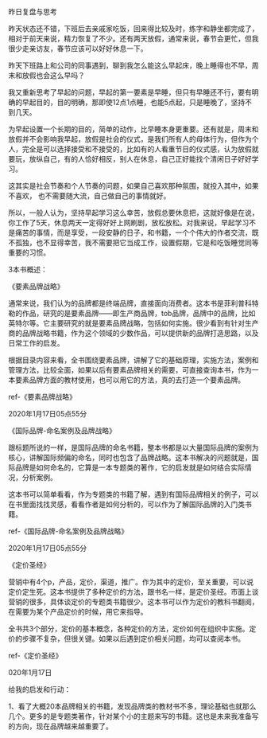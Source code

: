 昨日复盘与思考

昨天状态还不错，下班后去亲戚家吃饭，回来得比较及时，练字和静坐都完成了，相对于前天来说，精力恢复了不少。还有两天放假，通常来说，春节会更忙，但我很少走亲访友，春节应该可以好好休息一下。

昨天下班路上和公司的同事遇到，聊到我怎么能这么早起床，晚上睡得也不早，周末和放假也会这么早吗？

我又重新思考了早起的问题，早起的第一要素是早睡，但只有早睡还不行，要有明确的早起目的，目的明确，那即使12点1点睡，也能5点起，只是睡晚了，坚持不到几天。

为早起设置一个长期的目的，简单的动作，比早睡本身更重要。还有就是，周末和放假并不会影响我早起，放假是社会的仪式，是我们所有人的母体行为，但作为个人，完全是可以选择接受和不接受的，比如有的人看重节日的仪式感，认为放假就要玩，放纵自己，有的人恰好相反，别人在休息，自己正好能找个清闲日子好好学习。

这其实是社会节奏和个人节奏的问题，如果自己喜欢那种氛围，就投入其中，如果不喜欢， 也不需要随大流，自己做自己的事情就好。

所以，一般人认为，坚持早起学习这么幸苦，放假总要休息把，这就好像是在说，你工作了5天，休息两天一定得好好上网刷剧，放松放松。对我来说，早起学习不是痛苦的事情，而是享受，一段安静的日子，和书籍，一个个伟大的作者交流，既不孤独，也不显得幸苦，我不需要把它当成工作，设置假期，它是和吃饭睡觉同等重要的习惯。



3本书概述：

《要素品牌战略》

通常来说，我们认为的品牌都是终端品牌，直接面向消费者。这本书是菲利普科特勒的作品，研究的是要素品牌——即生产商品牌，tob品牌，品牌中的品牌，比如英特尔等。它主要研究的就是要素品牌战略，包括如何实施。很少看到有针对生产商的品牌战略书籍，作为这个领域的少数作品，可以提供新的品牌打造思路，以及日常工作的启发。

根据目录内容来看，全书围绕要素品牌，讲解了它的基础原理，实施方法，案例和管理方法，比较全面，如果以后有要素品牌相关的需要，可直接查询本书，作为一本要素品牌方面的教材使用，也可以用它的方法，真的去打造一个要素品牌。

ref-《要素品牌战略》

2020年1月17日05点55分



《国际品牌-命名案例及品牌战略》

跟标题所说的一样，是国际品牌的命名书籍，整本书都是以大量国际品牌的案例为核心，讲解国际频偏的命名，同时也包含了品牌战略。这本书解决的问题就是，国际品牌是如何命名的，它算是一本专题类的著作，它的启发就是如何结合实际情况，分析案例。

这本书可以简单看看，作为专题类的书籍了解，遇到有国际品牌相关的例子，可以在书里面找找灵感，看看作者是如何分析的，可以作为了解国际品牌的入门类书籍。

ref-《国际品牌-命名案例及品牌战略》

2020年1月17日05点55分



《定价圣经》

营销中有4个p，产品，定价，渠道，推广。作为其中的定价，至关重要，可以说定价定生死。这本书提供了多种定价的方法，跟书名一样，是定价圣经。市面上谈营销的很多，具体谈定价的专题类书籍很少。这本书可以作为定价的教科书翻阅，在需要为某个产品定价的时候，用它来指导。

全书共3个部分，定价的基本概念，各种定价的方法，定价如何在组织中实施。定价的步骤不复杂，但很关键。如果以后遇到定价相关问题，均可以查阅本书。

ref-《定价圣经》

020年1月17日



给我的启发和行动：

1、看了大概20本品牌相关的书籍，发现品牌类的教材书不多，理论基础也就那么几个。更多的是专题类著作，针对某个小的主题来写的书籍。这也是未来我准备写的方向，现在品牌越来越重要了。